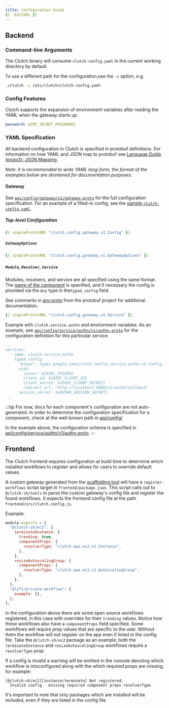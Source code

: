 ```yaml
---
title: Configuration Guide
{{ .EditURL }}
---
```


## Backend

### Command-line Arguments

The Clutch binary will consume `clutch-config.yaml` in the current working directory by default.

To use a different path for the configuration,use the `-c` option, e.g.

```bash
./clutch -c /etc/clutch/clutch-config.yaml
```

### Config Features

Clutch supports the expansion of environment variables after reading the YAML when the gateway starts up.

```yaml
password: ${MY_SECRET_PASSWORD}
```

### YAML Specification

All backend configuration in Clutch is specified in protobuf definitions. For information on how YAML and JSON map to protobuf see [Language Guide (proto3): JSON Mapping](https://developers.google.com/protocol-buffers/docs/proto3#json).

*Note: it is recommended to write YAML long-form, the format of the examples below are shortened for documentation purposes.*

#### Gateway
See [`api/config/gateway/v1/gateway.proto`](https://github.com/lyft/clutch/blob/main/api/config/gateway/v1/gateway.proto) for the full configuration specification. For an example of a filled-in config, see the [sample `clutch-config.yaml`](https://github.com/lyft/clutch/blob/main/backend/clutch-config.yaml).

##### Top-level Configuration
```yaml title="clutch-config.yaml"
{{ simpleProtoYAML "clutch.config.gateway.v1.Config" }}
```

##### `GatewayOptions`
```yaml
{{ simpleProtoYAML "clutch.config.gateway.v1.GatewayOptions" }}
```

##### `Module`, `Resolver`, `Service`
Modules, resolvers, and service are all specified using the same format. The [name of the component](/docs/components#backend) is specified, and if necessary the config is provided via the `Any` type in the`typed_config` field. 

See comments in [any.proto](https://github.com/protocolbuffers/protobuf/blob/d4c5992352aae1ed18f44c1a40d2149006bf8704/src/google/protobuf/any.proto#L94-L111) from the protobuf project for additional documentation.  

```yaml
{{ simpleProtoYAML "clutch.config.gateway.v1.Service" }}
```

Example with `clutch.service.authn` and environment variables. As an example, see [`api/config/service/authn/v1/authn.proto`](https://github.com/lyft/clutch/blob/main/api/config/service/authn/v1/authn.proto) for the configuration definition for this particular service.
```yaml title="clutch-config.yaml"
...
services:
  - name: clutch.service.authn
    typed_config:
      "@type": types.google.com/clutch.config.service.authn.v1.Config
      oidc:
        issuer: ${OIDC_ISSUER}
        client_id: ${OIDC_CLIENT_ID}
        client_secret: ${OIDC_CLIENT_SECRET}
        redirect_url: "http://localhost:8080/v1/authn/callback"
      session_secret: ${AUTHN_SESSION_SECRET}
...
```

:::tip
For now, docs for each component's configuration are not auto-generated. In order to determine the configuration specification for a component, check at the well-known path in [api/config/](https://github.com/lyft/clutch/blob/main/api/config)

In the example above, the configuration schema is specified in [api/config/service/authn/v1/authn.proto](https://github.com/lyft/clutch/blob/main/api/config/service/authn/v1/authn.proto).
:::

## Frontend

The Clutch frontend requires configuration at build time to determine which installed workflows to register and allows for users to override default values.

A custom gateway generated from the [scaffolding tool](/docs/development/custom-gateway) will have a `register-workflows` script target in `frontend/package.json`. This script calls out to `@clutch-sh/tools` to parse the custom gateway's config file and register the found workflows. It expects the frontend config file at the path `frontend/src/clutch.config.js`.

Example:

```jsx title="frontend/src/clutch.config.js"
module.exports = {
  "@clutch-sh/ec2": {
    terminateInstance: {
      trending: true,
      componentProps: {
        resolverType: "clutch.aws.ec2.v1.Instance",
      },
    },
    resizeAutoscalingGroup: {
      componentProps: {
        resolverType: "clutch.aws.ec2.v1.AutoscalingGroup",
      },
    },
  },
  "@lyft/private-workflow": {
    example: {},
  },
};
```

In the configuration above there are some open source workflows registered, in this case with overrides for their `trending` values. Notice how these workflows also have a `componentProps` field specified. Some workflows will require prop values that are specific to the user. Without them the workflow will not register on the app even if listed in the config file. Take the `@clutch-sh/ec2` package as an example; both the `terminateInstance` and `resizeAutoscalingGroup` workflows require a `resolverType` prop.

If a config is invalid a warning will be emitted in the console denoting which workflow is misconfigured along with the which required props are missing, for example:

```
[@clutch-sh/ec2][instance/terminate] Not registered:
  Invalid config - missing required component props resolverType
```

It's important to note that only packages which are installed will be included, even if they are listed in the config file.
